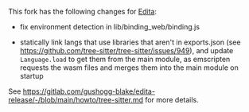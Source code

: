 This fork has the following changes for [Edita](//edita.vercel.app):

- fix environment detection in lib/binding_web/binding.js

- statically link langs that use libraries that aren't in exports.json (see https://github.com/tree-sitter/tree-sitter/issues/949), and update `Language.load` to get them from the main module, as emscripten requests the wasm files and merges them into the main module on startup

See https://gitlab.com/gushogg-blake/edita-release/-/blob/main/howto/tree-sitter.md for more details.
